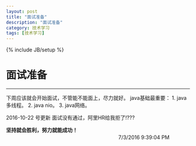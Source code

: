 ```yaml
---
layout: post
title: "面试准备"
description: "面试准备"
category: 技术学习
tags: [技术学习]
---
```

{% include JB/setup %}
# 面试准备
---
下周应该就会开始面试，不管能不能面上，尽力就好。 java基础最重要： 1. java多线程。 2. java nio。 3. java网络。



2016-10-22 号更新   面试没有通过，阿里HR给我拒了!???
  
**坚持就会胜利，努力就能成功！**  
　　　　　　　　　　　　　　　　　　　　　　7/3/2016 9:39:04 PM 
